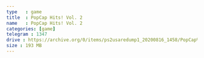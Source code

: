 ```yaml
---
type   : game
title  : PopCap Hits! Vol. 2
name   : PopCap Hits! Vol. 2
categories: [game]
telegram : 1347
drive : https://archive.org/0/items/ps2usaredump1_20200816_1458/PopCap%20Hits%21%20Vol.%202.7z
size : 193 MB
---
```



